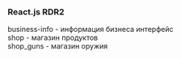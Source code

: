 ### React.js RDR2

business-info - информация бизнеса интерфейс  
shop - магазин продуктов  
shop_guns - магазин оружия  
